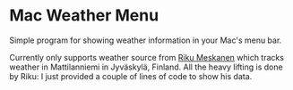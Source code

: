 Mac Weather Menu
================

Simple program for showing weather information in your Mac's menu bar.

Currently only supports weather source from [Riku Meskanen](http://weather.jyu.fi) which tracks weather in Mattilanniemi in Jyväskylä, Finland. All the heavy lifting is done by Riku: I just provided a couple of lines of code to show his data.
